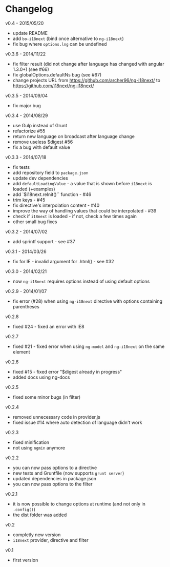 # Changelog #

v0.4 - 2015/05/20
- update README
- add `bo-i18next` (bind once alternative to `ng-i18next`)
- fix bug where `options.lng` can be undefined

v0.3.6 - 2014/11/22
- fix filter result (did not change after language has changed with angular 1.3.0+) (see #66)
- fix globalOptions.defaultNs bug (see #67)
- change projects URL from https://github.com/archer96/ng-i18next/ to https://github.com/i18next/ng-i18next/

v0.3.5 - 2014/09/04
- fix major bug

v0.3.4 - 2014/08/29
- use Gulp instead of Grunt
- refactorize #55
- return new language on broadcast after language change
- remove useless $digest #56
- fix a bug with default value

v0.3.3 - 2014/07/18
- fix tests
- add repository field to `package.json`
- update dev dependencies
- add `defaultLoadingValue` - a value that is shown before `i18next` is loaded (+examples)
- add `$i18next.reInit()`` function - #46
- trim keys - #45
- fix directive's interpolation content - #40
- improve the way of handling values that could be interpolated - #39
- check if `i18next` is loaded - if not, check a few times again
- other small bug fixes

v0.3.2 - 2014/07/02
- add sprintf support - see #37

v0.3.1 - 2014/03/26
- fix for IE - invalid argument for .html() - see #32

v0.3.0 - 2014/02/21
- now `ng-i18next` requires options instead of using default options

v0.2.9 - 2014/01/07
- fix error (#28) when using `ng-i18next` directive with options containing parentheses

v0.2.8
- fixed #24 - fixed an error with IE8

v0.2.7
- fixed #21 - fixed error when using `ng-model` and `ng-i18next` on the same element

v0.2.6
- fixed #15 - fixed error "$digest already in progress"
- added docs using ng-docs

v0.2.5
- fixed some minor bugs (in filter)

v0.2.4
- removed unnecessary code in provider.js
- fixed issue #14 where auto detection of language didn't work

v0.2.3
- fixed minification
- not using `ngmin` anymore

v0.2.2
- you can now pass options to a directive
- new tests and Gruntfile (now supports `grunt server`)
- updated dependencies in package.json
- you can now pass options to the filter

v0.2.1
- it is now possible to change options at runtime (and not only in `.config()`)
- the dist folder was added

v0.2
- completly new version
- `i18next` provider, directive and filter

v0.1
- first version
